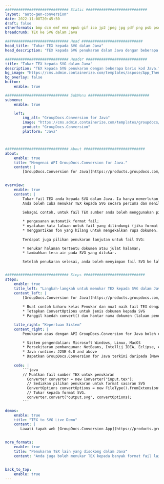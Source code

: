 ```yaml
---
############################# Static ############################
layout: "auto-gen-conversion"
date: 2022-11-08T20:45:50
draft: false
otherformats: bmp dcm emf emz epub gif ico jp2 jpeg jpg pdf png psb psd svg svgz tex tga tif tiff webp wmf wmz xps
breadcrumb: TEX ke SVG dalam Java

############################# Head ############################
head_title: "Tukar TEX kepada SVG dalam Java"
head_description: "TEX kepada SVG penukaran dalam Java dengan beberapa baris kod. Tukar lebih 160 format fail menggunakan API penukaran dokumen GroupDocs untuk Java"

############################# Header ############################
title: "Tukar TEX kepada SVG dalam Java"
description: "TEX kepada SVG penukaran dengan beberapa baris kod Java."
bg_image: "https://cms.admin.containerize.com/templates/aspose/App_Themes/V3/images/bg/header1.png"
bg_overlay: false
button:
    enable: true

############################# SubMenu ############################
submenu:
    enable: true

    left:
        img_alt: "GroupDocs.Conversion for Java"
        image: "https://cms.admin.containerize.com/templates/groupdocs/images/product-logos/90x90-noborder/groupdocs-conversion-java.png"
        product: "GroupDocs.Conversion"
        platform: "Java"



############################# About ############################
about:
    enable: true
    title: "Mengenai API GroupDocs.Conversion for Java."
    content: |
        [GroupDocs.Conversion for Java](https://products.groupdocs.com/conversion/java/) ialah API penukaran format fail lanjutan untuk menukar antara imej popular dan format dokumen seperti Microsoft Office, OpenDocument, PDF, HTML, e-mel, CAD. dan banyak lagi dengan hanya beberapa baris kod. API asli secara automatik mengesan format dokumen asal dan menawarkan banyak pilihan untuk menyesuaikan dokumen yang ditukar. Bersama-sama dengan fungsi mengekstrak maklumat daripada dokumen, ia juga menyokong caching hasil penukaran ke cakera tempatan secara lalai. Walau bagaimanapun, sebarang jenis storan cache boleh disokong dengan melaksanakan antara muka yang sesuai - Amazon S3, Dropbox, Google Drive, Windows Azure, Reddis atau mana-mana yang lain.
    

overview:
    enable: true
    content: |
        Tukar fail TEX anda kepada SVG dalam Java. Ia hanya memerlukan beberapa baris kod Java pada mana-mana platform pilihan anda, seperti Windows, Linux, macOS.
        Anda boleh cuba menukar TEX kepada SVG secara percuma dan menilai kualiti hasil penukaran. Bersama-sama dengan skrip penukaran fail mudah, anda boleh mencuba pilihan yang lebih canggih untuk memuatkan fail sumber TEX dan menyimpan output SVG. 
        
        Sebagai contoh, untuk fail TEX sumber anda boleh menggunakan pilihan pemuatan berikut:

        * pengesanan automatik format fail;
        * nyatakan kata laluan untuk fail yang dilindungi (jika format fail menyokongnya);
        * menggantikan fon yang hilang untuk mengekalkan rupa dokumen.
        
        Terdapat juga pilihan penukaran lanjutan untuk fail SVG:

        * menukar halaman tertentu dokumen atau julat halaman;
        * tambahkan tera air pada SVG yang ditukar.

        Setelah penukaran selesai, anda boleh menyimpan fail SVG ke laluan fail setempat anda atau ke mana-mana storan pihak ketiga seperti FTP, Amazon S3, Google Drive, Dropbox dll. Sila ambil perhatian - untuk menukar TEX kepada SVG, anda tidak perlu memasang sebarang perisian tambahan, seperti MS Office, Open Office, Adobe Acrobat Reader dsb.


############################# Steps ############################
steps:
    enable: true
    title_left: "Langkah-langkah untuk menukar TEX kepada SVG dalam Java"
    content_left: |
        [GroupDocs.Conversion for Java](https://products.groupdocs.com/conversion/java/) membenarkan pembangun menukar fail TEX kepada SVG dengan mudah dengan beberapa baris kod.
        
        * Buat contoh baharu kelas Penukar dan muat naik fail TEX dengan laluan penuh
        * Tetapkan ConvertOptions untuk jenis dokumen kepada SVG
        * Panggil kaedah convert() dan hantar nama dokumen (laluan penuh) dan format (SVG) sebagai parameter

    title_right: "Keperluan Sistem"
    content_right: |
        Penukaran asas dengan API GroupDocs.Conversion for Java boleh dilakukan dengan hanya beberapa baris kod. API kami disokong pada semua platform dan sistem pengendalian utama. Sebelum melaksanakan kod di bawah, pastikan anda mempunyai prasyarat berikut dipasang pada sistem anda.

        * Sistem pengendalian: Microsoft Windows, Linux, MacOS
        * Persekitaran pembangunan: NetBeans, Intellij IDEA, Eclipse, etc.
        * Java runtime: J2SE 6.0 and above
        * Dapatkan GroupDocs.Conversion for Java terkini daripada [Maven](https://repository.groupdocs.com/webapp/#/artifacts/browse/tree/General/repo/com/groupdocs/groupdocs-conversion)
         
    code: |
        ```java    
        // Muatkan fail sumber TEX untuk penukaran
          Converter converter = new Converter("input.tex");
          // Sediakan pilihan penukaran untuk format sasaran SVG
          ConvertOptions convertOptions = new FileType().fromExtension("svg").getConvertOptions();
          // Tukar kepada format SVG.
          converter.convert("output.svg", convertOptions);
        ```

demos:
    enable: true
    title: "TEX to SVG Live Demo"
    content: |
       Lawati tapak web [GroupDocs.Conversion App](https://products.groupdocs.app/conversion/family) kami dan cuba TEX kepada SVG penukaran sekarang. Demo percuma mempunyai faedah berikut
          

more_formats:
    enable: true
    title: "Penukaran TEX lain yang disokong dalam Java"
    content: "Anda juga boleh menukar TEX kepada banyak format fail lain. Sila lihat senarai di bawah."
       
       
back_to_top:
    enable: true
---
```

